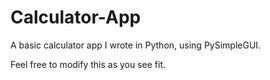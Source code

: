 # Calculator-App
A basic calculator app I wrote in Python, using PySimpleGUI. 

Feel free to modify this as you see fit. 
